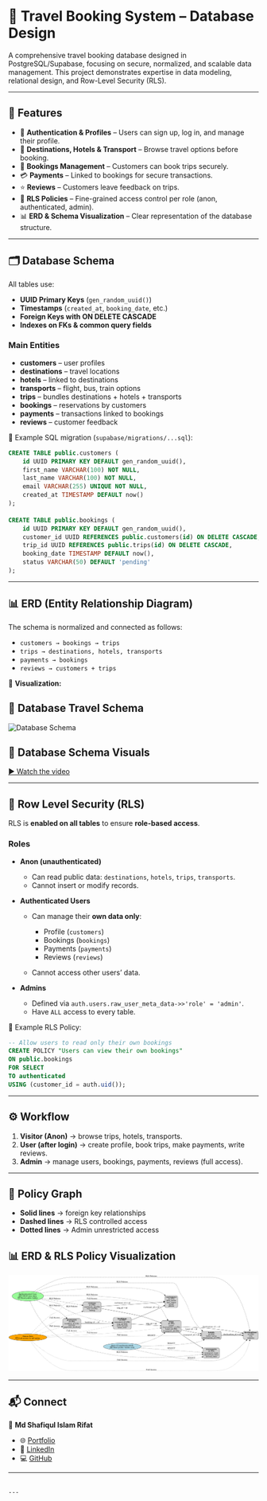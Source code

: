 # 🛫 Travel Booking System – Database Design

A comprehensive travel booking database designed in PostgreSQL/Supabase, focusing on secure, normalized, and scalable data management. This project demonstrates expertise in data modeling, relational design, and Row-Level Security (RLS).

---

## 📌 Features
- 🔐 **Authentication & Profiles** – Users can sign up, log in, and manage their profile.  
- 🏨 **Destinations, Hotels & Transport** – Browse travel options before booking.  
- 📅 **Bookings Management** – Customers can book trips securely.  
- 💳 **Payments** – Linked to bookings for secure transactions.  
- ⭐ **Reviews** – Customers leave feedback on trips.  
- 🔑 **RLS Policies** – Fine-grained access control per role (anon, authenticated, admin).  
- 📊 **ERD & Schema Visualization** – Clear representation of the database structure.

---

## 🗂️ Database Schema

All tables use:
- **UUID Primary Keys** (`gen_random_uuid()`)
- **Timestamps** (`created_at`, `booking_date`, etc.)
- **Foreign Keys with ON DELETE CASCADE**
- **Indexes on FKs & common query fields**

### Main Entities
- **customers** – user profiles  
- **destinations** – travel locations  
- **hotels** – linked to destinations  
- **transports** – flight, bus, train options  
- **trips** – bundles destinations + hotels + transports  
- **bookings** – reservations by customers  
- **payments** – transactions linked to bookings  
- **reviews** – customer feedback  

📌 Example SQL migration (`supabase/migrations/...sql`):
```sql
CREATE TABLE public.customers (
    id UUID PRIMARY KEY DEFAULT gen_random_uuid(),
    first_name VARCHAR(100) NOT NULL,
    last_name VARCHAR(100) NOT NULL,
    email VARCHAR(255) UNIQUE NOT NULL,
    created_at TIMESTAMP DEFAULT now()
);

CREATE TABLE public.bookings (
    id UUID PRIMARY KEY DEFAULT gen_random_uuid(),
    customer_id UUID REFERENCES public.customers(id) ON DELETE CASCADE,
    trip_id UUID REFERENCES public.trips(id) ON DELETE CASCADE,
    booking_date TIMESTAMP DEFAULT now(),
    status VARCHAR(50) DEFAULT 'pending'
);
````

---

## 📊 ERD (Entity Relationship Diagram)

The schema is normalized and connected as follows:

* `customers → bookings → trips`
* `trips → destinations, hotels, transports`
* `payments → bookings`
* `reviews → customers + trips`

📸 **Visualization:**
## 🎥 Database Travel Schema

![Database Schema](https://github.com/rifatislam-25/Travel-Booking-System/blob/main/schema%20sql.png?raw=true)
## 🎥 Database Schema Visuals

[▶️ Watch the video](./media/travel-database-schema-visuals.mp4)


---

## 🔐 Row Level Security (RLS)

RLS is **enabled on all tables** to ensure **role-based access**.

### Roles

* **Anon (unauthenticated)**

  * Can read public data: `destinations`, `hotels`, `trips`, `transports`.
  * Cannot insert or modify records.

* **Authenticated Users**

  * Can manage their **own data only**:

    * Profile (`customers`)
    * Bookings (`bookings`)
    * Payments (`payments`)
    * Reviews (`reviews`)
  * Cannot access other users’ data.

* **Admins**

  * Defined via `auth.users.raw_user_meta_data->>'role' = 'admin'`.
  * Have `ALL` access to every table.

📌 Example RLS Policy:

```sql
-- Allow users to read only their own bookings
CREATE POLICY "Users can view their own bookings"
ON public.bookings
FOR SELECT
TO authenticated
USING (customer_id = auth.uid());
```

---

## ⚙️ Workflow

1. **Visitor (Anon)** → browse trips, hotels, transports.
2. **User (after login)** → create profile, book trips, make payments, write reviews.
3. **Admin** → manage users, bookings, payments, reviews (full access).

---

## 📸 Policy Graph

* **Solid lines** → foreign key relationships
* **Dashed lines** → RLS controlled access
* **Dotted lines** → Admin unrestricted access

## 📊 ERD & RLS Policy Visualization

![ERD + RLS Policy](https://github.com/rifatislam-25/Travel-Booking-System/blob/main/travel_booking_system_erd_rls.png?raw=true)


---

## 📬 Connect

👤 **Md Shafiqul Islam Rifat**

* 🌐 [Portfolio](https://shafiqulislam.netlify.app/)
* 💼 [LinkedIn](https://www.linkedin.com/in/md-shafiqul-islam-rifat/)
* 💻 [GitHub](#)

---

```

---


